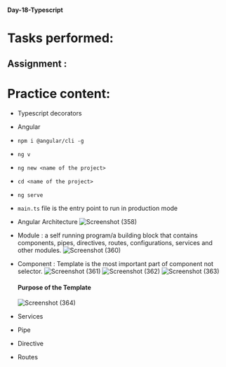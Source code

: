 #### Day-18-Typescript
# Tasks performed:

## Assignment :
<!-- No assignment for today -->

# Practice content:
- Typescript decorators
- Angular
- ```npm i @angular/cli -g```
- ```ng v```
- ```ng new <name of the project>```
- ```cd <name of the project>```
- ```ng serve```
- ```main.ts``` file is the entry point to run in production mode
- Angular Architecture
  ![Screenshot (358)](https://user-images.githubusercontent.com/49369387/160297576-1a72b02c-679b-4860-b3b0-86cff6b1811f.png)
- Module : a self running program/a building block that contains components, pipes, directives, routes, configurations, services and other modules.
  ![Screenshot (360)](https://user-images.githubusercontent.com/49369387/160297830-7a7e151f-74a0-4b3c-bc3c-4dea553c3c11.png)

- Component : Template is the most important part of component not selector.
  ![Screenshot (361)](https://user-images.githubusercontent.com/49369387/160298008-f1b525e0-efd6-4e1c-8395-ba0dd1ee32c2.png)
  ![Screenshot (362)](https://user-images.githubusercontent.com/49369387/160298209-62518e46-7a28-4d9e-92e6-0614665f0d36.png)
  ![Screenshot (363)](https://user-images.githubusercontent.com/49369387/160298308-d36a15db-405f-4833-a633-89428c9f2000.png)
  #### Purpose of the Template
  ![Screenshot (364)](https://user-images.githubusercontent.com/49369387/160298386-4b3babcd-de69-4e1d-bd84-09178644c108.png)

- Services
- Pipe
- Directive
- Routes

